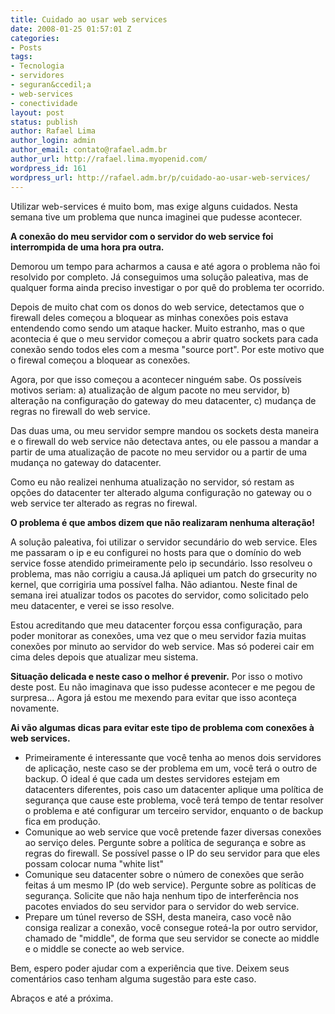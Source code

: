 ```yaml
---
title: Cuidado ao usar web services
date: 2008-01-25 01:57:01 Z
categories:
- Posts
tags:
- Tecnologia
- servidores
- seguran&ccedil;a
- web-services
- conectividade
layout: post
status: publish
author: Rafael Lima
author_login: admin
author_email: contato@rafael.adm.br
author_url: http://rafael.lima.myopenid.com/
wordpress_id: 161
wordpress_url: http://rafael.adm.br/p/cuidado-ao-usar-web-services/
---
```


Utilizar web-services &eacute; muito bom, mas exige alguns cuidados. Nesta semana tive um problema que nunca imaginei que pudesse acontecer.

<span style="font-weight: bold">A conex&atilde;o do meu servidor com o servidor do web service foi interrompida de uma hora pra outra.</span>

Demorou um tempo para acharmos a causa e at&eacute; agora o problema n&atilde;o foi resolvido por completo. J&aacute; conseguimos uma solu&ccedil;&atilde;o paleativa, mas de qualquer forma ainda preciso investigar o por qu&ecirc; do problema ter ocorrido.

Depois de muito chat com os donos do web service, detectamos que o firewall deles come&ccedil;ou a bloquear as minhas conex&otilde;es pois estava  entendendo como sendo um ataque hacker. Muito estranho, mas o que acontecia &eacute; que o meu servidor come&ccedil;ou a abrir quatro sockets para cada conex&atilde;o sendo todos eles com a mesma "source port". Por este motivo que o firewal come&ccedil;ou a bloquear as conex&otilde;es.

Agora, por que isso come&ccedil;ou a acontecer ningu&eacute;m sabe. Os poss&iacute;veis motivos seriam: a) atualiza&ccedil;&atilde;o de algum pacote no meu servidor, b) altera&ccedil;&atilde;o na configura&ccedil;&atilde;o do gateway do meu datacenter, c) mudan&ccedil;a de regras no firewall do web service.

Das duas uma, ou meu servidor sempre mandou os sockets desta maneira e o firewall do web service n&atilde;o  detectava antes, ou ele passou a mandar a partir de uma atualiza&ccedil;&atilde;o de pacote no meu servidor ou a partir de uma mudan&ccedil;a no gateway do datacenter.

Como eu n&atilde;o realizei nenhuma atualiza&ccedil;&atilde;o no servidor, s&oacute; restam as op&ccedil;&otilde;es do datacenter ter alterado alguma configura&ccedil;&atilde;o no gateway ou o web service ter alterado as regras no firewal.
<p style="font-weight: bold">O problema &eacute; que ambos dizem que n&atilde;o realizaram nenhuma altera&ccedil;&atilde;o!</p>
A solu&ccedil;&atilde;o paleativa, foi utilizar o servidor secund&aacute;rio do web service. Eles me passaram o ip e eu configurei no hosts para que o dom&iacute;nio do web service fosse atendido primeiramente pelo ip secund&aacute;rio. Isso resolveu o problema, mas n&atilde;o corrigiu a causa.J&aacute; apliquei um patch do grsecurity no kernel, que corrigiria uma poss&iacute;vel falha. N&atilde;o adiantou. Neste final de semana irei atualizar todos os pacotes do servidor, como solicitado pelo meu datacenter, e verei se isso resolve.

Estou acreditando que meu datacenter for&ccedil;ou essa configura&ccedil;&atilde;o, para poder monitorar as conex&otilde;es, uma vez que o meu servidor fazia muitas conex&otilde;es por minuto ao servidor do web service. Mas s&oacute; poderei cair em cima deles depois que atualizar meu sistema.

<span style="font-weight: bold">Situa&ccedil;&atilde;o delicada e neste caso o melhor &eacute; prevenir.</span> Por isso o motivo deste post. Eu n&atilde;o imaginava que isso pudesse acontecer e me pegou de surpresa... Agora j&aacute; estou me mexendo para evitar que isso aconte&ccedil;a novamente.

<span style="font-weight: bold">Ai v&atilde;o algumas dicas para evitar este tipo de problema com conex&otilde;es &agrave; web services.</span>
<ul>
	<li>Primeiramente &eacute; interessante que voc&ecirc; tenha ao menos dois servidores de aplica&ccedil;&atilde;o, neste caso se der problema em um, voc&ecirc; ter&aacute; o outro de backup. O ideal &eacute; que cada um destes servidores estejam em datacenters diferentes, pois caso um datacenter aplique uma pol&iacute;tica de seguran&ccedil;a que cause este problema, voc&ecirc; ter&aacute; tempo de tentar resolver o problema e at&eacute; configurar um terceiro servidor, enquanto o de backup fica em produ&ccedil;&atilde;o.</li>
	<li>Comunique ao web service que voc&ecirc; pretende fazer diversas conex&otilde;es ao servi&ccedil;o deles. Pergunte sobre a pol&iacute;tica de seguran&ccedil;a e sobre as regras do firewall. Se poss&iacute;vel passe o IP do seu servidor para que eles possam colocar numa "white list"</li>
	<li>Comunique seu datacenter sobre o n&uacute;mero de conex&otilde;es que ser&atilde;o feitas &aacute; um mesmo IP (do web service). Pergunte sobre as pol&iacute;ticas de seguran&ccedil;a. Solicite que n&atilde;o haja nenhum tipo de interfer&ecirc;ncia nos pacotes enviados do seu servidor para o servidor do web service.</li>
	<li>Prepare um t&uacute;nel reverso de SSH, desta maneira, caso  voc&ecirc; n&atilde;o consiga realizar a conex&atilde;o, voc&ecirc; consegue rote&aacute;-la por outro servidor, chamado de "middle", de forma que seu servidor se conecte ao middle e o middle se conecte ao web service.</li>
</ul>
Bem, espero poder ajudar com a experi&ecirc;ncia que tive. Deixem seus coment&aacute;rios caso tenham alguma sugest&atilde;o para este caso.

Abra&ccedil;os e at&eacute; a pr&oacute;xima.
